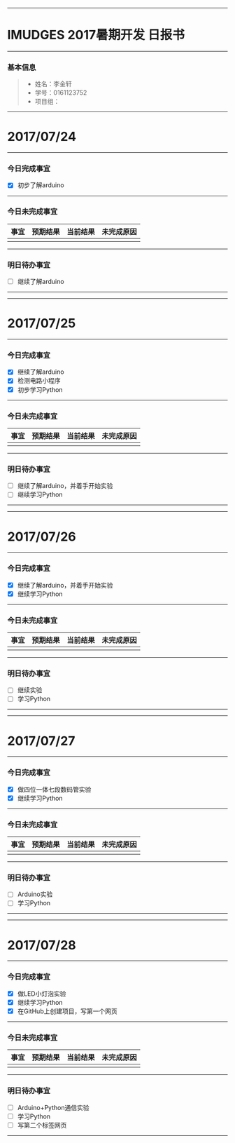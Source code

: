 -------
# IMUDGES 2017暑期开发 日报书

-------


### 基本信息
> * 姓名：李金轩
> * 学号：0161123752
> * 项目组：

-------


# 2017/07/24

-------

### 今日完成事宜
- [x]  初步了解arduino


-----
### 今日未完成事宜


| 事宜     |预期结果| 当前结果  | 未完成原因   | 
| --------   | -----:  | -----:  | :----:  |
|    |   |   |   |


------
### 明日待办事宜
- [ ] 继续了解arduino
-------




-------
# 2017/07/25

-------

### 今日完成事宜
- [x]  继续了解arduino
- [x]  检测电路小程序
- [x]  初步学习Python

-----
### 今日未完成事宜


| 事宜     |预期结果| 当前结果  | 未完成原因   | 
| --------   | -----:  | -----:  | :----:  |
|    |   |   |   |


------
### 明日待办事宜
- [ ] 继续了解arduino，并着手开始实验
- [ ] 继续学习Python
-------







-------
# 2017/07/26

-------

### 今日完成事宜
- [x]  继续了解arduino，并着手开始实验
- [x]  继续学习Python

-----
### 今日未完成事宜


| 事宜     |预期结果| 当前结果  | 未完成原因   | 
| --------   | -----:  | -----:  | :----:  |
|    |   |   |   |


------
### 明日待办事宜
- [ ] 继续实验
- [ ] 学习Python
-------





-------
# 2017/07/27

-------

### 今日完成事宜
- [x]  做四位一体七段数码管实验
- [x]  继续学习Python

-----
### 今日未完成事宜


| 事宜     |预期结果| 当前结果  | 未完成原因   | 
| --------   | -----:  | -----:  | :----:  |
|    |   |   |   |


------
### 明日待办事宜
- [ ] Arduino实验
- [ ] 学习Python
-------





-------
# 2017/07/28

-------

### 今日完成事宜
- [x]  做LED小灯泡实验
- [x]  继续学习Python
- [x]  在GitHub上创建项目，写第一个网页

-----
### 今日未完成事宜


| 事宜     |预期结果| 当前结果  | 未完成原因   | 
| --------   | -----:  | -----:  | :----:  |
|    |   |   |   |


------
### 明日待办事宜
- [ ] Arduino+Python通信实验
- [ ] 学习Python
- [ ] 写第二个标签网页
-------
